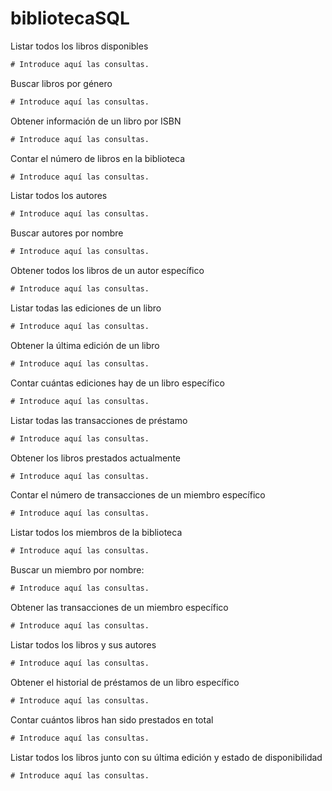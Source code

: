 # bibliotecaSQL

Listar todos los libros disponibles
```sql
# Introduce aquí las consultas.
```
Buscar libros por género
```sql
# Introduce aquí las consultas.
```
Obtener información de un libro por ISBN
```sql
# Introduce aquí las consultas.
```
Contar el número de libros en la biblioteca
```sql
# Introduce aquí las consultas.
```
Listar todos los autores
```sql
# Introduce aquí las consultas.
```
Buscar autores por nombre
```sql
# Introduce aquí las consultas.
```
Obtener todos los libros de un autor específico
```sql
# Introduce aquí las consultas.
```
Listar todas las ediciones de un libro
```sql
# Introduce aquí las consultas.
```
Obtener la última edición de un libro
```sql
# Introduce aquí las consultas.
```
Contar cuántas ediciones hay de un libro específico
```sql
# Introduce aquí las consultas.
```
Listar todas las transacciones de préstamo
```sql
# Introduce aquí las consultas.
```
Obtener los libros prestados actualmente
```sql
# Introduce aquí las consultas.
```
Contar el número de transacciones de un miembro específico
```sql
# Introduce aquí las consultas.
```
Listar todos los miembros de la biblioteca
```sql
# Introduce aquí las consultas.
```
Buscar un miembro por nombre:
```sql
# Introduce aquí las consultas.
```
Obtener las transacciones de un miembro específico
```sql
# Introduce aquí las consultas.
```
Listar todos los libros y sus autores
```sql
# Introduce aquí las consultas.
```
Obtener el historial de préstamos de un libro específico
```sql
# Introduce aquí las consultas.
```
Contar cuántos libros han sido prestados en total
```sql
# Introduce aquí las consultas.
```
Listar todos los libros junto con su última edición y estado de disponibilidad
```sql
# Introduce aquí las consultas.